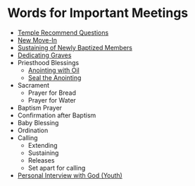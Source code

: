 # Words for Important Meetings
+ [Temple Recommend Questions](https://github.com/fataha801/wording/blob/main/temple-recommend.md)
+ [New Move-In](https://github.com/fataha801/wording/blob/main/new-move-in.md)
+ [Sustaining of Newly Baptized Members](https://github.com/fataha801/wording/blob/main/newly-baptized.md)
+ [Dedicating Graves](https://github.com/fataha801/wording/blob/main/dedicating-graves.md)
+ Priesthood Blessings
  + [Anointing with Oil](https://github.com/fataha801/wording/blob/main/anointing-with-oil.md)
  + [Seal the Anointing](https://github.com/fataha801/wording/blob/main/seal-the-anointing.md)
+ Sacrament
  + Prayer for Bread
  + Prayer for Water
+ Baptism Prayer
+ Confirmation after Baptism
+ Baby Blessing
+ Ordination
+ Calling
  + Extending
  + Sustaining
  + Releases 
  + Set apart for calling
+ [Personal Interview with God (Youth)](https://github.com/fataha801/wording/blob/main/personal-interview.md)
